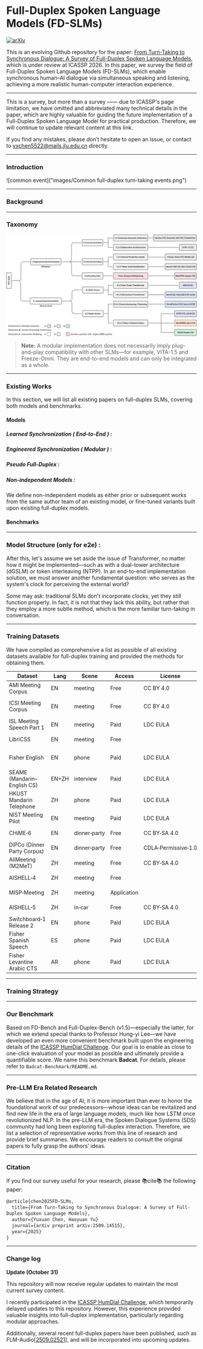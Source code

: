 # Full-Duplex Spoken Language Models (FD-SLMs)
[![arXiv](https://img.shields.io/badge/arXiv-2509.14515-b31b1b.svg)](https://arxiv.org/abs/2509.14515)

This is an evolving Github repository for the paper: [From Turn-Taking to Synchronous Dialogue: A Survey of Full-Duplex Spoken Language Models](https://arxiv.org/pdf/2509.14515), which is under review at ICASSP 2026. In this paper, we survey the field of Full-Duplex Spoken Language Models (FD-SLMs), which enable synchronous human–AI dialogue via simultaneous speaking and listening, achieving a more realistic human-computer interaction experience.

---

This is a survey, but more than a survey —— due to ICASSP's page limitation, we have omitted and abbreviated many technical details in the paper, which are highly valuable for guiding the future implementation of a Full-Duplex Spoken Language Model for practical production. Therefore, we will continue to update relevant content at this link.

If you find any mistakes, please don’t hesitate to open an issue, or contact to yxchen5522@mails.jlu.edu.cn directly.

---

### Introduction

![common event]("images/Common full-duplex turn-taking events.png")

---

### Background




---

### Taxonomy

![Classification Chart](images/Classification%20Chart.png)

> **Note:** A modular implementation does not necessarily imply plug-and-play compatibility with other SLMs—for example, VITA-1.5 and Freeze-Omni. They are end-to-end models and can only be integrated as a whole.

---

### Existing Works

In this section, we will list all existing papers on full-duplex SLMs, covering both models and benchmarks. 

#### Models

##### Learned Synchronization ( End-to-End ) :



##### Engineered Synchronization ( Modular ) :



##### Pseudo Full-Duplex :



##### Non-independent Models :

We define non-independent models as either prior or subsequent works from the same author team of an existing model, or fine-tuned variants built upon existing full-duplex models.

#### Benchmarks



---

### Model Structure (only for e2e) :

After this, let's assume we set aside the issue of Transformer, no matter how it might be implemented—such as with a dual-tower architecture (dGSLM) or token interleaving (NTPP). In an end-to-end implementation solution, we must answer another fundamental question: who serves as the system's clock for perceiving the external world? 

Some may ask: traditional SLMs don't incorporate clocks, yet they still function properly. In fact, it is not that they lack this ability, but rather that they employ a more subtle method, which is the more familiar turn-taking in conversation. 


---

### Training Datasets

We have compiled as comprehensive a list as possible of all existing datasets available for full-duplex training and provided the methods for obtaining them.

| Dataset                     | Lang  | Scene        | Access      | License             | Channels | Hours  | Reference                                                    |
| --------------------------- | ----- | ------------ | ----------- | ------------------- | -------- | ------ | ------------------------------------------------------------ |
| AMI Meeting Corpus          | EN    | meeting      | Free        | CC BY 4.0           | 8        | ~100   | [AMI (Univ. of Edinburgh)](https://groups.inf.ed.ac.uk/ami/corpus/) |
| ICSI Meeting Corpus         | EN    | meeting      | Free        | CC BY 4.0           | ~6       | ~70    | [ICSI (Edinburgh portal)](https://groups.inf.ed.ac.uk/ami/icsi/) |
| ISL Meeting Speech Part 1   | EN    | meeting      | Paid        | LDC EULA            | 8        | ~10    | [LDC2004S05](https://catalog.ldc.upenn.edu/LDC2004S05)       |
| LibriCSS                    | EN    | meeting      | Free        |                     | 7        | 10     | [LibriCSS (GitHub)](https://github.com/chenzhuo1011/libri_css) |
| Fisher English              | EN    | phone        | Paid        | LDC EULA            | 2        | ~1,960 | [LDC2004S13 / LDC2005S13](https://catalog.ldc.upenn.edu/LDC2004S13) |
| SEAME (Mandarin–English CS) | EN+ZH | interview    | Paid        | LDC EULA            | 2        | ~192   | [LDC2015S04](https://catalog.ldc.upenn.edu/LDC2015S04)       |
| HKUST Mandarin Telephone    | ZH    | phone        | Paid        | LDC EULA            | 2        | ~149   | [LDC2005S15](https://catalog.ldc.upenn.edu/LDC2005S15)       |
| NIST Meeting Pilot          | EN    | meeting      | Paid        | LDC EULA            | ~16      | ~15    | [LDC2004S09](https://catalog.ldc.upenn.edu/LDC2004S09)       |
| CHiME‑6                     | EN    | dinner‑party | Free        | CC BY‑SA 4.0        | 16       | 50+    | [OpenSLR SLR150](https://www.openslr.org/150/)               |
| DiPCo (Dinner Party Corpus) | EN    | dinner‑party | Free        | CDLA‑Permissive‑1.0 | 35       | ~5     | [Zenodo DOI](https://zenodo.org/records/8122551)             |
| AliMeeting (M2MeT)          | ZH    | meeting      | Free        | CC BY‑SA 4.0        | 8        | 118.75 | [OpenSLR SLR119](https://www.openslr.org/119/)               |
| AISHELL‑4                   | ZH    | meeting      | Free        |                     | 8        | ~120   | [OpenSLR SLR111](https://openslr.org/111/)                   |
| MISP‑Meeting                | ZH    | meeting      | Application |                     | 8        | 125    | [MISP 2025 Data](https://mispchallenge.github.io/mispchallenge2025/data.html) |
| AISHELL‑5                   | ZH    | in‑car       | Free        | CC BY‑SA 4.0        | 8        | 100+   | [OpenSLR SLR159](https://openslr.org/159/)                   |
| Switchboard‑1 Release 2     | EN    | phone        | Paid        | LDC EULA            | 2        | ~260   | [LDC97S62](https://catalog.ldc.upenn.edu/LDC97S62)           |
| Fisher Spanish Speech       | ES    | phone        | Paid        | LDC EULA            | 2        | ~163   | [LDC2010S01](https://catalog.ldc.upenn.edu/LDC2010S01)       |
| Fisher Levantine Arabic CTS | AR    | phone        | Paid        | LDC EULA            | 2        | ~45    | [LDC2007S02](https://catalog.ldc.upenn.edu/LDC2007S02)       |


---

### Training Strategy



---

### Our Benchmark

Based on FD-Bench and Full-Duplex-Bench (v1.5)—especially the latter, for which we extend special thanks to Professor Hung-yi Lee—we have developed an even more convenient benchmark built upon the engineering details of the [ICASSP HumDial Challenge](https://aslp-lab.github.io/HumDial-Challenge/). Our goal is to enable as close to one-click evaluation of your model as possible and ultimately provide a quantifiable score. We name this benchmark **Badcat**. For details, please refer to `Badcat-Benchmark/README.md`.

---

### Pre-LLM Era Related Research

We believe that in the age of AI, it is more important than ever to honor the foundational work of our predecessors—whose ideas can be revitalized and find new life in the era of large language models, much like how LSTM once revolutionized NLP. In the pre-LLM era, the Spoken Dialogue Systems (SDS) community had long been exploring full-duplex interaction. Therefore, we list a selection of representative works from this line of research and provide brief summaries. We encourage readers to consult the original papers to fully grasp the authors’ ideas.

---

### Citation

If you find our survey useful for your research, please 📚cite📚 the following paper:

```
@article{chen2025FD-SLMs,
  title={From Turn-Taking to Synchronous Dialogue: A Survey of Full-Duplex Spoken Language Models},
  author={Yuxuan Chen, Haoyuan Yu}
  journal={arXiv preprint arXiv:2509.14515},
  year={2025}
}
```

---

### Change log

**Update (October 31)** 

This repository will now receive regular updates to maintain the most current survey content.

I recently participated in the [ICASSP HumDial Challenge](https://aslp-lab.github.io/HumDial-Challenge/), which temporarily delayed updates to this repository. However, this experience provided valuable insights into full-duplex implementation, particularly regarding modular approaches.

Additionally, several recent full-duplex papers have been published, such as FLM-Audio[[2509.02521]](https://arxiv.org/abs/2509.02521), and will be incorporated into upcoming updates.